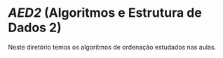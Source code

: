 # *AED2* (Algoritmos e Estrutura de Dados 2)

Neste diretório temos os algoritmos de ordenação estudados nas aulas.
